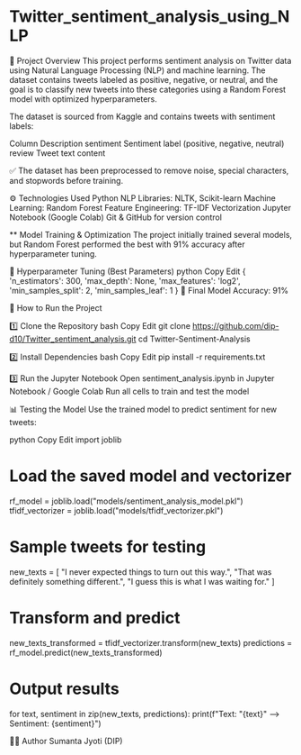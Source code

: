 # Twitter_sentiment_analysis_using_NLP

📌 Project Overview
This project performs sentiment analysis on Twitter data using Natural Language Processing (NLP) and machine learning. The dataset contains tweets labeled as positive, negative, or neutral, and the goal is to classify new tweets into these categories using a Random Forest model with optimized hyperparameters.

The dataset is sourced from Kaggle and contains tweets with sentiment labels:

Column	Description
sentiment	Sentiment label (positive, negative, neutral)
review	Tweet text content

✅ The dataset has been preprocessed to remove noise, special characters, and stopwords before training.

⚙️ Technologies Used
Python
NLP Libraries: NLTK, Scikit-learn
Machine Learning: Random Forest
Feature Engineering: TF-IDF Vectorization
Jupyter Notebook (Google Colab)
Git & GitHub for version control

** Model Training & Optimization
The project initially trained several models, but Random Forest performed the best with 91% accuracy after hyperparameter tuning.

🔹 Hyperparameter Tuning (Best Parameters)
python
Copy
Edit
{
    'n_estimators': 300,
    'max_depth': None,
    'max_features': 'log2',
    'min_samples_split': 2,
    'min_samples_leaf': 1
}
🔹 Final Model Accuracy: 91%


📌 How to Run the Project

1️⃣ Clone the Repository
bash
Copy
Edit
git clone https://github.com/dip-d10/Twitter_sentiment_analysis.git
cd Twitter-Sentiment-Analysis

2️⃣ Install Dependencies
bash
Copy
Edit
pip install -r requirements.txt

3️⃣ Run the Jupyter Notebook
Open sentiment_analysis.ipynb in Jupyter Notebook / Google Colab
Run all cells to train and test the model

📊 Testing the Model
Use the trained model to predict sentiment for new tweets:

python
Copy
Edit
import joblib

# Load the saved model and vectorizer
rf_model = joblib.load("models/sentiment_analysis_model.pkl")
tfidf_vectorizer = joblib.load("models/tfidf_vectorizer.pkl")

# Sample tweets for testing
new_texts = [
    "I never expected things to turn out this way.",
    "That was definitely something different.",
    "I guess this is what I was waiting for."
]

# Transform and predict
new_texts_transformed = tfidf_vectorizer.transform(new_texts)
predictions = rf_model.predict(new_texts_transformed)

# Output results
for text, sentiment in zip(new_texts, predictions):
    print(f"Text: \"{text}\" --> Sentiment: {sentiment}")

👨‍💻 Author
Sumanta Jyoti (DIP)
